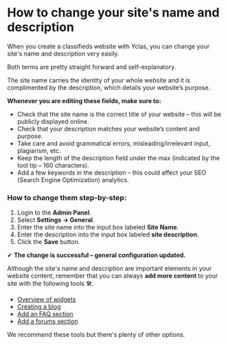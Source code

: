 # How to change your site's name and description

When you  create a classifieds website with Yclas,  you can change your site's name and description very easily.

Both terms are pretty straight forward and self-explanatory. 

The site name carries the identity of your whole website and it is complimented by the description, which details your website’s purpose.

**Whenever you are editing these fields, make sure to:**

-   Check that the site name is the correct title of your website – this will be publicly displayed online.
-   Check that your description matches your website’s content and purpose.
-   Take care and avoid grammatical errors, misleading/irrelevant input, plagiarism, etc.
-   Keep the length of the description field under the max (indicated by the tool tip – 160 characters).
-   Add a few keywords in the description – this could affect your SEO (Search Engine Optimization) analytics.

### How to change them step-by-step:

1.  Login to the  **Admin Panel**.
2.  Select  **Settings -> General**.
3.  Enter the site name into the input box labeled  **Site Name**.
4.  Enter the description into the input box labeled  **site description**.
5.  Click the  **Save**  button.

✔ **The change is successful – general configuration updated.**

Although the site's name and description are important elements in your website content, remember that you can always **add more content** to your site with the following tools  🛠️.

-   [Overview of widgets](Widgets-overview-of-widgets.md)
-   [Creating a blog](Plugins-create-a-blog) 
-   [Add an FAQ section](Plugins-FAQ-system.md)
-   [Add a forums section](Plugins-forum-section.md) 

We recommend these tools but there's plenty of other options.
